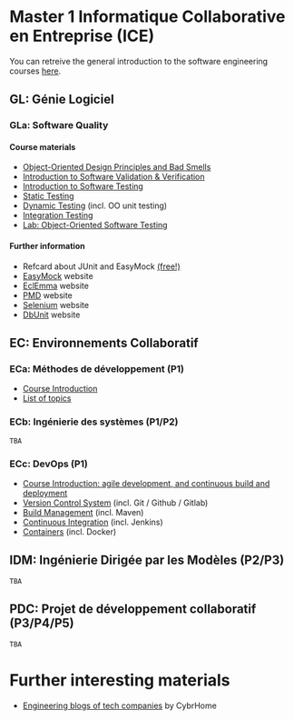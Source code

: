 # Master 1 Informatique Collaborative en Entreprise (ICE)

You can retreive the general introduction to the software engineering courses [here](./2017-18-personalintro-combemale.pdf).

## GL: Génie Logiciel

### GLa: Software Quality

#### Course materials

- [Object-Oriented Design Principles and Bad Smells](./vv/0-oodp.pdf)
- [Introduction to Software Validation & Verification](./vv/1-introduction.pdf)
- [Introduction to Software Testing](./vv/2-test.pdf)
- [Static Testing](./vv/3-static-test.pdf)
- [Dynamic Testing](./vv/4-dynamic-test.pdf) (incl. OO unit testing)
- [Integration Testing](./vv/5-integration.pdf)
- [Lab: Object-Oriented Software Testing](./vv/lab-ootesting/)

#### Further information

- Refcard about JUnit and EasyMock [(free!)](http://refcardz.dzone.com/refcardz/junit-and-easymock)
- [EasyMock](http://easymock.org/) website
- [EclEmma](http://www.eclemma.org/) website
- [PMD](http://pmd.sourceforge.net/) website
- [Selenium](http://seleniumhq.org/) website
- [DbUnit](http://www.dbunit.org/) website

## EC: Environnements Collaboratif

### ECa: Méthodes de développement (P1)<a id="eca"></a>

- [Course Introduction](./2017-18-eca-intro-combemale.pdf)
- [List of topics](./eca)

### ECb: Ingénierie des systèmes (P1/P2)

    TBA

### ECc: DevOps (P1)

- [Course Introduction: agile development, and continuous build and deployment]()
- [Version Control System]() (incl. Git / Github / Gitlab)
- [Build Management]() (incl. Maven)
- [Continuous Integration]() (incl. Jenkins)
- [Containers]() (incl. Docker)

## IDM: Ingénierie Dirigée par les Modèles (P2/P3)

    TBA

## PDC: Projet de développement collaboratif (P3/P4/P5)

    TBA

# Further interesting materials

- [Engineering blogs of tech companies](https://www.cybrhome.com/topic/engineering-blogs-of-companies) by CybrHome